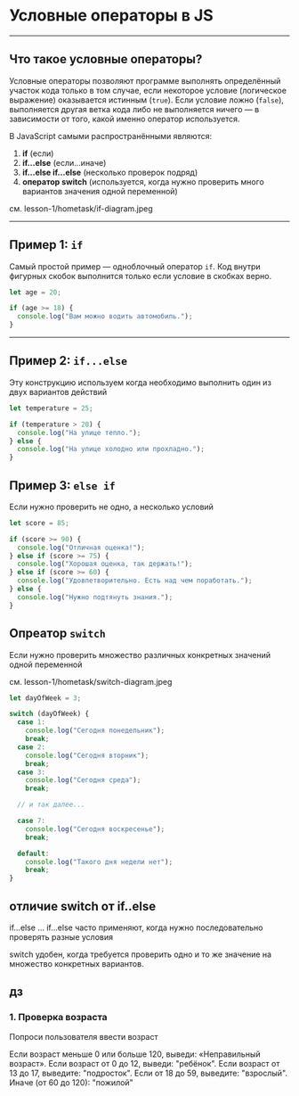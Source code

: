 # Условные операторы в JS

---

## Что такое условные операторы?

Условные операторы позволяют программе выполнять определённый участок кода только в том случае, если некоторое условие (логическое выражение) оказывается истинным (`true`). 
Если условие ложно (`false`), выполняется другая ветка кода либо не выполняется ничего — в зависимости от того, какой именно оператор используется.

В JavaScript самыми распространёнными являются:
1. **if** (если)
2. **if...else** (если...иначе)
3. **if...else if...else** (несколько проверок подряд)
4. **оператор switch** (используется, когда нужно проверить много вариантов значения одной переменной)

см. lesson-1/hometask/if-diagram.jpeg

---

## Пример 1: `if`

Самый простой пример — одноблочный оператор `if`. Код внутри фигурных скобок выполнится только если условие в скобках верно.

```js
let age = 20;

if (age >= 18) {
  console.log("Вам можно водить автомобиль.");
}
```

---

## Пример 2: `if...else`
Эту конструкцию используем когда необходимо выполнить один
из двух вариантов действий

```js
let temperature = 25;

if (temperature > 20) {
  console.log("На улице тепло.");
} else {
  console.log("На улице холодно или прохладно.");
}
```

## Пример 3: `else if`
Если нужно проверить не одно, а несколько условий

```js
let score = 85;

if (score >= 90) {
  console.log("Отличная оценка!");
} else if (score >= 75) {
  console.log("Хорошая оценка, так держать!");
} else if (score >= 60) {
  console.log("Удовлетворительно. Есть над чем поработать.");
} else {
  console.log("Нужно подтянуть знания.");
}
```

## Опреатор `switch`
Если нужно проверить множество различных конкретных значений одной переменной

см. lesson-1/hometask/switch-diagram.jpeg

```js
let dayOfWeek = 3;

switch (dayOfWeek) {
  case 1:
    console.log("Сегодня понедельник");
    break;
  case 2:
    console.log("Сегодня вторник");
    break;
  case 3:
    console.log("Сегодня среда");
    break;

  // и так далее...

  case 7:
    console.log("Сегодня воскресенье");
    break;

  default:
    console.log("Такого дня недели нет");
    break;
}

```

## отличие switch от if..else
if...else ... if...else часто применяют, когда нужно последовательно проверять разные условия

switch удобен, когда требуется проверить одно и то же значение на множество конкретных вариантов.


## дз

### 1. Проверка возраста
Попроси пользователя ввести возраст

Если возраст меньше 0 или больше 120, выведи: «Неправильный возраст».
Если возраст от 0 до 12, выведи: "ребёнок".
Если возраст от 13 до 17, выведите: "подросток".
Если от 18 до 59, выведите: "взрослый".
Иначе (от 60 до 120): "пожилой"


